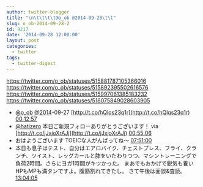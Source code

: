 ```yaml
---
author: twitter-blogger
title: "\n\t\t\t\t@o_ob @2014-09-28\t\t"
slug: o_ob-2014-09-28-2
id: 9217
date: '2014-09-28 12:00:00'
layout: post
categories:
  - twitter
tags:
  - twitter-digest
---
```


https://twitter.com/o_ob/statuses/515881787105366016 https://twitter.com/o_ob/statuses/515892395502616576 https://twitter.com/o_ob/statuses/515997061385183232 https://twitter.com/o_ob/statuses/516075849028603905  

*   [@o_ob](https://twitter.com/o_ob) [@2014](https://twitter.com/2014)-09-27 [http://t.co/hQlqs23q1r](http://t.co/hQlqs23q1r) [00:12:57](https://twitter.com/o_ob/statuses/515881787105366016)
*   [@hatizero](https://twitter.com/hatizero) 本日ご新規フォローありがとうございます！ via [http://t.co/jJxjoXrAJj](http://t.co/jJxjoXrAJj) [00:55:06](https://twitter.com/o_ob/statuses/515892395502616576)
*   おはようございます TOEICな人がんばってね〜 [07:51:00](https://twitter.com/o_ob/statuses/515997061385183232)
*   本日も息子はテスト、自分はエアロバイク、チェストプレス、フライ、クランチ、ツイスト、レッグカールと膝をいたわりつつ、マシントレーニングで負荷2時間。さらにヨガ1時間がキツかった。 まあでもおかげで鋭気も養いHPもMPも満タンですよ。腹筋割れてきたし。 さて午後は面談&査読。 [13:04:05](https://twitter.com/o_ob/statuses/516075849028603905)